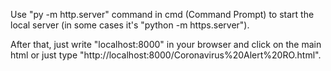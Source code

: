 Use "py -m http.server" command in cmd (Command Prompt) to start the local server (in some cases it's "python -m https.server").

After that, just write "localhost:8000" in your browser and click on the main html or just type "http://localhost:8000/Coronavirus%20Alert%20RO.html".

